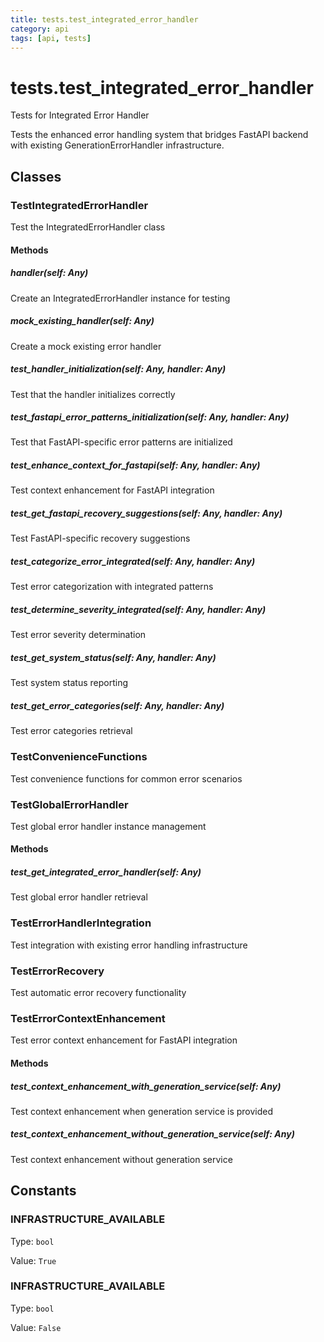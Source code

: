 ```yaml
---
title: tests.test_integrated_error_handler
category: api
tags: [api, tests]
---
```


# tests.test_integrated_error_handler

Tests for Integrated Error Handler

Tests the enhanced error handling system that bridges FastAPI backend
with existing GenerationErrorHandler infrastructure.

## Classes

### TestIntegratedErrorHandler

Test the IntegratedErrorHandler class

#### Methods

##### handler(self: Any)

Create an IntegratedErrorHandler instance for testing

##### mock_existing_handler(self: Any)

Create a mock existing error handler

##### test_handler_initialization(self: Any, handler: Any)

Test that the handler initializes correctly

##### test_fastapi_error_patterns_initialization(self: Any, handler: Any)

Test that FastAPI-specific error patterns are initialized

##### test_enhance_context_for_fastapi(self: Any, handler: Any)

Test context enhancement for FastAPI integration

##### test_get_fastapi_recovery_suggestions(self: Any, handler: Any)

Test FastAPI-specific recovery suggestions

##### test_categorize_error_integrated(self: Any, handler: Any)

Test error categorization with integrated patterns

##### test_determine_severity_integrated(self: Any, handler: Any)

Test error severity determination

##### test_get_system_status(self: Any, handler: Any)

Test system status reporting

##### test_get_error_categories(self: Any, handler: Any)

Test error categories retrieval

### TestConvenienceFunctions

Test convenience functions for common error scenarios

### TestGlobalErrorHandler

Test global error handler instance management

#### Methods

##### test_get_integrated_error_handler(self: Any)

Test global error handler retrieval

### TestErrorHandlerIntegration

Test integration with existing error handling infrastructure

### TestErrorRecovery

Test automatic error recovery functionality

### TestErrorContextEnhancement

Test error context enhancement for FastAPI integration

#### Methods

##### test_context_enhancement_with_generation_service(self: Any)

Test context enhancement when generation service is provided

##### test_context_enhancement_without_generation_service(self: Any)

Test context enhancement without generation service

## Constants

### INFRASTRUCTURE_AVAILABLE

Type: `bool`

Value: `True`

### INFRASTRUCTURE_AVAILABLE

Type: `bool`

Value: `False`

